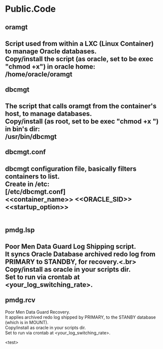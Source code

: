 Public.Code
==============

oramgt
--------------
Script used from within a LXC (Linux Container) to manage Oracle databases.<br>
Copy/install the script (as oracle, set to be exec "chmod +x") in oracle home:<br>
/home/oracle/oramgt<br>
<br>
dbcmgt
--------------
The script that calls oramgt from the container's host, to manage databases.<br>
Copy/install (as root, set to be exec "chmod +x ") in bin's dir:<br>
/usr/bin/dbcmgt<br>
<br>
dbcmgt.conf
--------------
dbcmgt configuration file, basically filters containers to list.<br>
Create in /etc:<br>
**[/etc/dbcmgt.conf]**<br>
<<container_name>>    <<ORACLE_SID>>    <<startup_option>><br>
<br>
<br>
pmdg.lsp
--------------
Poor Men Data Guard Log Shipping script.<br>
It syncs Oracle Database archived redo log from PRIMARY to STANDBY, for recovery.<.br>
Copy/install as oracle in your scripts dir.<br>
Set to run via crontab at <your_log_switching_rate>.<br>
<br>
pmdg.rcv
--------------
Poor Men Data Guard Recovery.<br>
It applies archived redo log shipped by PRIMARY, to the STANBY database (which is in MOUNT).<br>
Copy/install as oracle in your scripts dir.<br>
Set to run via crontab at <your_log_switching_rate>.<br>




\<test>

